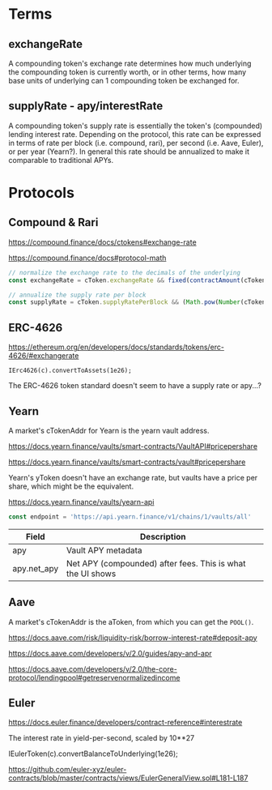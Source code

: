 # Terms 

## exchangeRate

A compounding token's exchange rate determines how much underlying the compounding token is currently worth, or in other terms, how many base units of underlying can 1 compounding token be exchanged for.

## supplyRate - apy/interestRate

A compounding token's supply rate is essentially the token's (compounded) lending interest rate. Depending on the protocol, this rate can be expressed in terms of rate per block (i.e. compound, rari), per second (i.e. Aave, Euler), or per year (Yearn?). In general this rate should be annualized to make it comparable to traditional APYs.

# Protocols

## Compound & Rari

https://compound.finance/docs/ctokens#exchange-rate

https://compound.finance/docs#protocol-math

```ts
// normalize the exchange rate to the decimals of the underlying
const exchangeRate = cToken.exchangeRate && fixed(contractAmount(cToken.exchangeRate, 18 - cToken.decimals + underlying.decimals)).toString(),
```

```ts
// annualize the supply rate per block
const supplyRate = cToken.supplyRatePerBlock && (Math.pow(Number(cToken.supplyRatePerBlock) / Math.pow(10, 18) * BLOCKS_PER_DAY + 1, DAYS_PER_YEAR) - 1).toString()
```

## ERC-4626

https://ethereum.org/en/developers/docs/standards/tokens/erc-4626/#exchangerate

```
IErc4626(c).convertToAssets(1e26);
```

The ERC-4626 token standard doesn't seem to have a supply rate or apy...?

## Yearn

A market's cTokenAddr for Yearn is the yearn vault address.

https://docs.yearn.finance/vaults/smart-contracts/VaultAPI#pricepershare

https://docs.yearn.finance/vaults/smart-contracts/vault#pricepershare

Yearn's yToken doesn't have an exchange rate, but vaults have a price per share, which might be the equivalent.

https://docs.yearn.finance/vaults/yearn-api

```ts
const endpoint = 'https://api.yearn.finance/v1/chains/1/vaults/all'
```

|Field          |Description|
|---            |---|
|apy            |Vault APY metadata|
|apy.net_apy	|Net APY (compounded) after fees. This is what the UI shows|

## Aave

A market's cTokenAddr is the aToken, from which you can get the `POOL()`.

https://docs.aave.com/risk/liquidity-risk/borrow-interest-rate#deposit-apy

https://docs.aave.com/developers/v/2.0/guides/apy-and-apr

https://docs.aave.com/developers/v/2.0/the-core-protocol/lendingpool#getreservenormalizedincome

## Euler

https://docs.euler.finance/developers/contract-reference#interestrate

The interest rate in yield-per-second, scaled by 10**27

IEulerToken(c).convertBalanceToUnderlying(1e26);

https://github.com/euler-xyz/euler-contracts/blob/master/contracts/views/EulerGeneralView.sol#L181-L187

